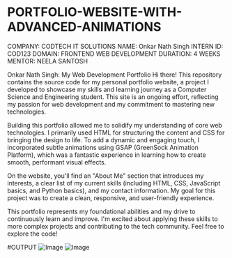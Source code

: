 # PORTFOLIO-WEBSITE-WITH-ADVANCED-ANIMATIONS

COMPANY: CODTECH IT SOLUTIONS 
NAME: Onkar Nath Singh
INTERN ID: COD123 
DOMAIN: FRONTEND WEB DEVELOPMENT 
DURATION: 4 WEEKS 
MENTOR: NEELA SANTOSH

Onkar Nath Singh: My Web Development Portfolio
Hi there! This repository contains the source code for my personal portfolio website, a project I developed to showcase my skills and learning journey as a Computer Science and Engineering student. This site is an ongoing effort, reflecting my passion for web development and my commitment to mastering new technologies.

Building this portfolio allowed me to solidify my understanding of core web technologies. I primarily used HTML for structuring the content and CSS for bringing the design to life. To add a dynamic and engaging touch, I incorporated subtle animations using GSAP (GreenSock Animation Platform), which was a fantastic experience in learning how to create smooth, performant visual effects.

On the website, you'll find an "About Me" section that introduces my interests, a clear list of my current skills (including HTML, CSS, JavaScript basics, and Python basics), and my contact information. My goal for this project was to create a clean, responsive, and user-friendly experience.

This portfolio represents my foundational abilities and my drive to continuously learn and improve. I'm excited about applying these skills to more complex projects and contributing to the tech community. Feel free to explore the code!

#OUTPUT
![Image](https://github.com/user-attachments/assets/37b16dcb-c850-4957-a580-913ef454c958)
![Image](https://github.com/user-attachments/assets/4f44aef4-2b9d-4527-a6aa-039f74598527)
